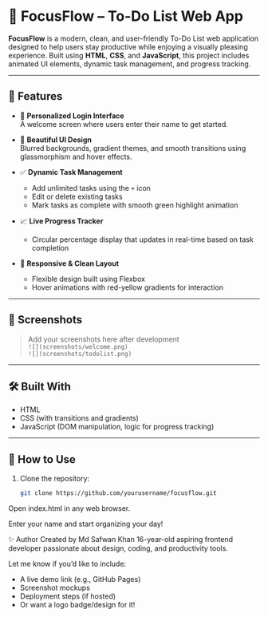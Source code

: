 # 🚀 FocusFlow – To-Do List Web App

**FocusFlow** is a modern, clean, and user-friendly To-Do List web application designed to help users stay productive while enjoying a visually pleasing experience. Built using **HTML**, **CSS**, and **JavaScript**, this project includes animated UI elements, dynamic task management, and progress tracking.

---

## 🌟 Features

- 🔐 **Personalized Login Interface**  
  A welcome screen where users enter their name to get started.

- 🎨 **Beautiful UI Design**  
  Blurred backgrounds, gradient themes, and smooth transitions using glassmorphism and hover effects.

- ✅ **Dynamic Task Management**
  - Add unlimited tasks using the `+` icon
  - Edit or delete existing tasks
  - Mark tasks as complete with smooth green highlight animation

- 📈 **Live Progress Tracker**
  - Circular percentage display that updates in real-time based on task completion

- 🧠 **Responsive & Clean Layout**
  - Flexible design built using Flexbox
  - Hover animations with red-yellow gradients for interaction

---

## 📸 Screenshots

> Add your screenshots here after development  
`![](screenshots/welcome.png)`  
`![](screenshots/todolist.png)`

---

## 🛠️ Built With

- HTML
- CSS (with transitions and gradients)
- JavaScript (DOM manipulation, logic for progress tracking)

---

## 📂 How to Use

1. Clone the repository:
   ```bash
   git clone https://github.com/yourusername/focusflow.git
Open index.html in any web browser.

Enter your name and start organizing your day!

✨ Author
Created by Md Safwan Khan
16-year-old aspiring frontend developer passionate about design, coding, and productivity tools.


Let me know if you’d like to include:
- A live demo link (e.g., GitHub Pages)
- Screenshot mockups
- Deployment steps (if hosted)
- Or want a logo badge/design for it!
